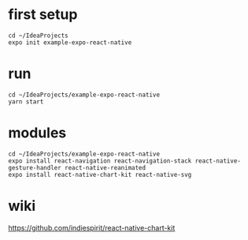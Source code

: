 
# first setup
```
cd ~/IdeaProjects
expo init example-expo-react-native
```

# run
```
cd ~/IdeaProjects/example-expo-react-native
yarn start
```

# modules
```
cd ~/IdeaProjects/example-expo-react-native
expo install react-navigation react-navigation-stack react-native-gesture-handler react-native-reanimated
expo install react-native-chart-kit react-native-svg
```

# wiki
https://github.com/indiespirit/react-native-chart-kit

